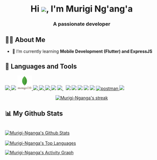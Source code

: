 <h1 align="center">Hi <img src="https://raw.githubusercontent.com/MartinHeinz/MartinHeinz/master/wave.gif" width="30px">, I'm Murigi Ng'ang'a</h1>
<h3 align="center">A passionate developer</h3>

## 🙋‍♂️ About Me

- 🌱 I’m currently learning **Mobile Development (Flutter) and ExpressJS**

## 🚀 Languages and Tools

<p align="left">
<a href="https://www.python.org" target="_blank"> <img src="https://img.icons8.com/color/48/000000/python.png"/> </a>
<a href="https://www.djangoproject.com" target="_blank"><img src="https://img.icons8.com/external-tal-revivo-green-tal-revivo/36/000000/external-django-a-high-level-python-web-framework-that-encourages-rapid-development-logo-green-tal-revivo.png"/></a>
<a href="https://www.mongodb.com/" target="_blank"> <img src="https://raw.githubusercontent.com/devicons/devicon/master/icons/mongodb/mongodb-original-wordmark.svg" alt="mongodb" width="48" height="48"/> </a>
    <a href="https://developer.mozilla.org/en-US/docs/Web/JavaScript" target="_blank"> <img src="https://img.icons8.com/color/48/000000/javascript.png"/> </a>
    <a href="https://vuejs.org/.org/" target="_blank"> <img src="https://img.icons8.com/color/48/000000/vue-js.png"/> </a>
    <a href="https://reactjs.org/" target="_blank"> <img src="https://img.icons8.com/color/48/000000/react-native.png"/> </a>
    <a href="https://mui.com/"><img src="https://img.icons8.com/color/48/000000/material-ui.png"/></a>
    <a style="padding-right:8px;" href="https://nodejs.org" target="_blank"> <img src="https://img.icons8.com/color/48/000000/nodejs.png"/> </a>
    <a href="https://reactnative.dev/"><img src="https://img.icons8.com/nolan/64/react-native.png"/></a>
    <a href="https://flutter.dev/"><img src="https://img.icons8.com/color/48/000000/flutter.png"/></a>
    <a href="https://console.firebase.google.com/"><img src="https://img.icons8.com/color/48/000000/firebase.png"/></a>
    <a href="https://www.tensorflow.org/"><img src="https://img.icons8.com/color/48/000000/tensorflow.png"/></a>
    <a href="https://graphql.org/"><img src="https://img.icons8.com/color/48/000000/graphql.png"/></a>
    <a href="https://postman.com" target="_blank" rel="noreferrer"> <img src="https://www.vectorlogo.zone/logos/getpostman/getpostman-icon.svg" alt="postman" width="40" height="40"/>
    <a href="https://portal.azure.com/"><img src="https://img.icons8.com/fluency/48/000000/azure-1.png"/></a>
</p>

<p align="center">
    <a href="https://github.com/Murigi-Nganga/github-readme-streak-stats">
        <img title="🔥 Get streak stats for your profile at git.io/streak-stats" alt="Murigi-Nganga's streak" src="https://github-readme-streak-stats.herokuapp.com/?user=Murigi-Nganga&theme=black-ice&hide_border=true&stroke=0000&background=060A0CD0"/>
    </a>
</p>

## 📊 My Github Stats

  <br/>
    <a href="https://github.com/Murigi-Nganga/github-readme-stats"><img alt="Murigi-Nganga's Github Stats" src="https://github-readme-stats.vercel.app/api?username=Murigi-Nganga&show_icons=true&count_private=true&theme=react&hide_border=true&bg_color=0D1117" /></a>
    <br><br>
  <a href="https://github.com/Murigi-Nganga/github-readme-stats"><img alt="Murigi-Nganga's Top Languages" src="https://github-readme-stats.vercel.app/api/top-langs/?username=Murigi-Nganga&langs_count=8&count_private=true&layout=compact&theme=react&hide_border=true&bg_color=0D1117" /></a>

<br/>

<a href="https://github.com/Murigi-Nganga/github-readme-activity-graph"><img alt="Murigi-Nganga's Activity Graph" src="https://activity-graph.herokuapp.com/graph?username=Murigi-Nganga&bg_color=0D1117&color=5BCDEC&line=5BCDEC&point=FFFFFF&hide_border=true" /></a>
<br/>
